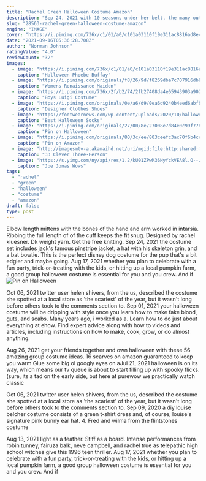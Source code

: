 ```yaml
---
title: "Rachel Green Halloween Costume Amazon"
description: "Sep 24, 2021 with 10 seasons under her belt, the many outfits of rachel green give last-minute halloween costume seekers a lot to work with. Looks include a white turtleneck and plaid pleated skirt, a"
slug: "28563-rachel-green-halloween-costume-amazon"
engine: "IMAGE"
cover: "https://i.pinimg.com/736x/c1/01/a0/c101a03110f19e311ac8816ad8ec9ad8.jpg"
date: "2021-09-16T05:36:28.708Z"
author: "Norman Johnson"
ratingValue: "4.0"
reviewCount: "32"
images:
  - image: "https://i.pinimg.com/736x/c1/01/a0/c101a03110f19e311ac8816ad8ec9ad8.jpg"
    caption: "Halloween Phoebe Buffay"
  - image: "https://i.pinimg.com/originals/f8/26/9d/f8269dba7c707916db832de0d8f7773e.jpg"
    caption: "Womens Renaissance Maiden"
  - image: "https://i.pinimg.com/736x/2f/b2/74/2fb27408da4e65943903a902941eb6d0--super-mario-brothers-super-mario-bros.jpg"
    caption: "Boys Luigi Costume"
  - image: "https://i.pinimg.com/originals/0e/a6/d9/0ea6d9240b4eed6abfb9b074944f6cde.jpg"
    caption: "Designer Clothes Shoes"
  - image: "https://footwearnews.com/wp-content/uploads/2020/10/halloween-socks.jpg"
    caption: "Best Halloween Socks"
  - image: "https://i.pinimg.com/originals/27/00/8e/27008e7d84e0c99f77884fae9b7cc66a.jpg"
    caption: "Pin on Halloween"
  - image: "https://i.pinimg.com/originals/80/3c/ee/803ceefc3ac70f6b4cc8c681e00b5f27.jpg"
    caption: "Pin on Amazon"
  - image: "http://imagesmtv-a.akamaihd.net/uri/mgid:file:http:shared:mtv.com/news/wp-content/uploads/2015/10/GettyImages-143479667-1-1445288403.jpg?quality=.8&height=784.5333333333333&width=800"
    caption: "33 Clever Three-Person"
  - image: "https://s.yimg.com/ny/api/res/1.2/kU01ZPwM36HyYckVEA8l.Q--/YXBwaWQ9aGlnaGxhbmRlcjt3PTk2MDtoPTE0NzkuMTk4NzY3MzM0MzYwNg--/https://s.yimg.com/uu/api/res/1.2/EUYx196hDwO19BIFl6k9qQ--~B/aD0xMDAwO3c9NjQ5O2FwcGlkPXl0YWNoeW9u/http://media.zenfs.com/en-US/homerun/people_218/336468d4bb3aa3462bb2821ad75623e7"
    caption: "Joe Jonas Wows"
tags:
  - "rachel"
  - "green"
  - "halloween"
  - "costume"
  - "amazon"
draft: false
type: post
---
```


Elbow length mittens with the bones of the hand and arm worked in intarsia. Ribbing the full length of of the cuff keeps the fit snug. Designed by rachel kluesner. Dk weight yarn. Get the free knitting. Sep 24, 2021 the costume set includes jack's famous pinstripe jacket, a hat with his skeleton grin, and a bat bowtie. This is the perfect disney dog costume for the pup that's a bit edgier and maybe going. Aug 17, 2021 whether you plan to celebrate with a fun party, trick-or-treating with the kids, or hitting up a local pumpkin farm, a good group halloween costume is essential for you and you crew. And if
![Pin on Halloween](https://i.pinimg.com/originals/27/00/8e/27008e7d84e0c99f77884fae9b7cc66a.jpg "Pin on Halloween")

Oct 06, 2021 twitter user helen shivers, from the us, described the costume she spotted at a local store as &#39;the scariest&#39; of the year, but it wasn&#39;t long before others took to the comments section to. Sep 01, 2021 your halloween costume will be dripping with style once you learn how to make fake blood, guts, and scabs. Many years ago, i worked as a. Learn how to do just about everything at ehow. Find expert advice along with how to videos and articles, including instructions on how to make, cook, grow, or do almost anything.
<!--inArticleAds-->

<!--galleryOne-->

Aug 26, 2021 get your friends together and own halloween with these 56 amazing group costume ideas.  16 scarves on amazon guaranteed to keep you warm Glue some big ol googly eyes on aJul 21, 2021 halloween is on its way, which means our tv queue is about to start filling up with spooky flicks. (sure, its a tad on the early side, but here at purewow we practically watch classic
<!--inArticleAds-->

<!--galleryTwo-->

Oct 06, 2021 twitter user helen shivers, from the us, described the costume she spotted at a local store as 'the scariest' of the year, but it wasn't long before others took to the comments section to. Sep 09, 2020 a diy louise belcher costume consists of a green t-shirt dress and, of course, louise's signature pink bunny ear hat. 4. Fred and wilma from the flintstones costume
<!--galleryThree-->

Aug 13, 2021 light as a feather. Stiff as a board. Intense performances from robin tunney, fairuza balk, neve campbell, and rachel true as telepathic high school witches give this 1996 teen thriller. Aug 17, 2021 whether you plan to celebrate with a fun party, trick-or-treating with the kids, or hitting up a local pumpkin farm, a good group halloween costume is essential for you and you crew. And if